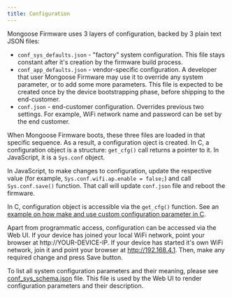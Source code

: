 ```yaml
---
title: Configuration
---
```


Mongoose Firmware uses 3 layers of configuration, backed by 3 plain text
JSON files:

- `conf_sys_defaults.json` - "factory" system configuration. This file stays
  constant after it's creation by the firmware build process.
- `conf_app_defaults.json` - vendor-specific configuration. A developer that
  user Mongoose Firmware may use it to override any system parameter, or to
  add some more parameters. This file is expected to be created once by the
  device bootstrapping phase, before shipping to the end-customer.
- `conf.json` - end-customer configuration. Overrides previous two settings.
  For example, WiFi network name and password can be set by the end customer.

When Mongoose Firmware boots, these three files are loaded in that specific
sequence. As a result, a configuration oject is created. In C, a configuration
object is a structure: `get_cfg()` call returns a pointer to it.
In JavaScript, it is a `Sys.conf` object.

In JavaScript, to make changes to configuration, update the respective value
(for example, `Sys.conf.wifi.ap.enable = false;`) and call `Sys.conf.save()`
function. That call will update `conf.json` file and reboot the firmware.

In C, configuration object is accessible via the `get_cfg()` function. See an
[example on how make and use custom configuration parameter in C](https://github.com/cesanta/mongoose-iot/blob/master/fw/examples/c_hello/src/app_main.c#L19).

Apart from programmatic access, configuration can be accessed via the
Web UI. If your device has joined your local WiFi network, point your browser
at http://YOUR-DEVICE-IP. If your device has started it's own WiFi network,
join it and point your browser at http://192.168.4.1. Then, make any
required change and press Save button.

To list all system configuration parameters and their meaning, please see
[conf_sys_schema.json](https://github.com/cesanta/dev/blob/master/fw/src/fs/conf_sys_schema.json) file. This file is used by the Web UI to render configuration parameters
and their description.
